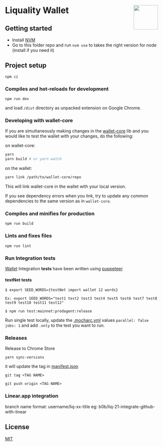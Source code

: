 # Liquality Wallet <img align="right" src="https://raw.githubusercontent.com/liquality/chainabstractionlayer/master/liquality-logo.png" height="80px" />

## Getting started
- Install [NVM](https://github.com/nvm-sh/nvm#installing-and-updating)
- Go to this folder repo and run `nvm use` to takes the right version for node (install if you need it)

## Project setup
```
npm ci
```

### Compiles and hot-reloads for development
```
npm run dev
```

and load `/dist` directory as unpacked extension on Google Chrome.

### Developing with wallet-core

If you are simultaneously making changes in the [wallet-core](https://github.com/liquality/wallet-core) lib and you would like to test the wallet with your changes, do the following: 

on wallet-core:
```sh
yarn
yarn build # or yarn watch
```

on the wallet:
```sh
yarn link /path/to/wallet-core/repo
```

This will link wallet-core in the wallet with your local version. 

If you see dependency errors when you link, try to update any common dependencies to the same version as in `wallet-core`.

### Compiles and minifies for production
```
npm run build
```

### Lints and fixes files
```
npm run lint
```

### Run Integration __tests__

[Wallet](https://liquality.io/wallet.html) Integration __tests__ have been written using [puppeteer](https://developers.google.com/web/tools/puppeteer)

#### testNet __tests__
```
$ export SEED_WORDS={testNet import wallet 12 words}

Ex: export SEED_WORDS="test1 test2 test3 test4 test5 test6 test7 test8 test9 test10 test11 test12"

$ npm run test:mainnet:prodagent:release
```

Run single test locally, update the [.mocharc.yml](.mocharc.yml) values ``parallel: false jobs: 1`` and add ``.only`` to the test you want to run.

### Releases

Release to Chrome Store

```angular2html
yarn sync-versions
```
it will update the tag in [manifest.json](src/manifest.json)

```shell
git tag <TAG NAME>
```

```shell
git push origin <TAG NAME>
```

### Linear.app integration
branch name format: username/liq-xx-title
eg: b0b/liq-21-integrate-github-with-linear


## License

[MIT](./LICENSE.md)
